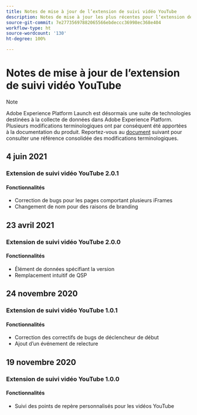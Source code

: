 ```yaml
---
title: Notes de mise à jour de l’extension de suivi vidéo YouTube
description: Notes de mise à jour les plus récentes pour lʼextension de balise de suivi vidéo YouTube dans Adobe Experience Platform.
source-git-commit: 7e27735697882065566ebdeccc36998ec368e404
workflow-type: ht
source-wordcount: '130'
ht-degree: 100%

---
```


# Notes de mise à jour de l’extension de suivi vidéo YouTube

>[!NOTE]
>
>Adobe Experience Platform Launch est désormais une suite de technologies destinées à la collecte de données dans Adobe Experience Platform. Plusieurs modifications terminologiques ont par conséquent été apportées à la documentation du produit. Reportez-vous au [document](../../../term-updates.md) suivant pour consulter une référence consolidée des modifications terminologiques.

## 4 juin 2021

### Extension de suivi vidéo YouTube 2.0.1

#### Fonctionnalités

* Correction de bugs pour les pages comportant plusieurs iFrames
* Changement de nom pour des raisons de branding

## 23 avril 2021

### Extension de suivi vidéo YouTube 2.0.0

#### Fonctionnalités

* Élément de données spécifiant la version
* Remplacement intuitif de QSP

## 24 novembre 2020

### Extension de suivi vidéo YouTube 1.0.1

#### Fonctionnalités

* Correction des correctifs de bugs de déclencheur de début
* Ajout d’un événement de relecture

## 19 novembre 2020

### Extension de suivi vidéo YouTube 1.0.0

#### Fonctionnalités

* Suivi des points de repère personnalisés pour les vidéos YouTube
